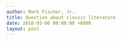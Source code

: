 ```yaml
---
author: Mark Fischer, Jr.
title: Question about classic literature
date: 2018-03-06 00:00:00 +0000
layout: post
---
```

